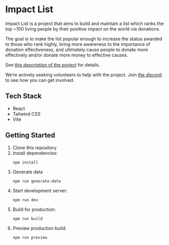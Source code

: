 # Impact List

Impact List is a project that aims to build and maintain a list which ranks the top ~100 living people by their positive impact on the world via donations.

The goal is to make the list popular enough to increase the status awarded to those who rank highly, bring more awareness to the importance of donation effectiveness, and ultimately cause people to donate more effectively and/or donate more money to effective causes.

See [this description of the project](https://forum.effectivealtruism.org/posts/LCJa4AAi7YBcyro2H/proposal-impact-list-like-the-forbes-list-except-for-impact) for details.

We’re actively seeking volunteers to help with the project. Join [the discord](https://discord.gg/6GNre8U2ta) to see how you can get involved.

## Tech Stack

- React
- Tailwind CSS
- Vite

## Getting Started

1. Clone this repository
2. Install dependencies:
   ```
   npm install
   ```
3. Generate data
   ```
   npm run generate-data
   ```
4. Start development server:
   ```
   npm run dev
   ```
5. Build for production:
   ```
   npm run build
   ```
6. Preview production build:
   ```
   npm run preview
   ```
